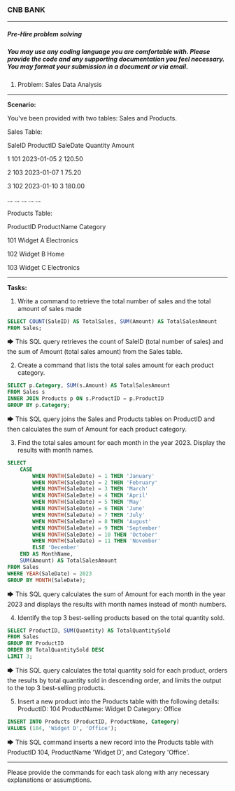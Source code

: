 ### CNB BANK

----

##### Pre-Hire problem solving 
##### You may use any coding language you are comfortable with. Please provide the code and any supporting  documentation you feel necessary. You may format your submission in a document or via email. 

1. Problem: Sales Data Analysis 

----

**Scenario:**



You've been provided with two tables: Sales and Products. 

Sales Table: 

SaleID ProductID SaleDate Quantity Amount 

1 101 2023-01-05 2 120.50 

2 103 2023-01-07 1 75.20 

3 102 2023-01-10 3 180.00 

... ... ... ... ... 

Products Table: 

ProductID ProductName Category 

101 Widget A Electronics 

102 Widget B Home 

103 Widget C Electronics 

----

**Tasks:**

1) Write a command to retrieve the total number of sales and the total amount of sales made

```sql
SELECT COUNT(SaleID) AS TotalSales, SUM(Amount) AS TotalSalesAmount
FROM Sales;
```

🡆 This SQL query retrieves the count of SaleID (total number of sales) and the sum of Amount (total sales amount) from the Sales table.

2) Create a command that lists the total sales amount for each product category.

```sql
SELECT p.Category, SUM(s.Amount) AS TotalSalesAmount
FROM Sales s
INNER JOIN Products p ON s.ProductID = p.ProductID
GROUP BY p.Category;
```
    
🡆 This SQL query joins the Sales and Products tables on ProductID and then calculates the sum of Amount for each product category.


3) Find the total sales amount for each month in the year 2023. Display the results with month  names. 

```sql
SELECT 
    CASE 
        WHEN MONTH(SaleDate) = 1 THEN 'January'
        WHEN MONTH(SaleDate) = 2 THEN 'February'
        WHEN MONTH(SaleDate) = 3 THEN 'March'
        WHEN MONTH(SaleDate) = 4 THEN 'April'
        WHEN MONTH(SaleDate) = 5 THEN 'May'
        WHEN MONTH(SaleDate) = 6 THEN 'June'
        WHEN MONTH(SaleDate) = 7 THEN 'July'
        WHEN MONTH(SaleDate) = 8 THEN 'August'
        WHEN MONTH(SaleDate) = 9 THEN 'September'
        WHEN MONTH(SaleDate) = 10 THEN 'October'
        WHEN MONTH(SaleDate) = 11 THEN 'November'
        ELSE 'December'
    END AS MonthName,
    SUM(Amount) AS TotalSalesAmount
FROM Sales
WHERE YEAR(SaleDate) = 2023
GROUP BY MONTH(SaleDate);

```

🡆 This SQL query calculates the sum of Amount for each month in the year 2023 and displays the results with month names instead of month numbers.

4) Identify the top 3 best-selling products based on the total quantity sold. 

```sql
SELECT ProductID, SUM(Quantity) AS TotalQuantitySold 
FROM Sales  
GROUP BY ProductID  
ORDER BY TotalQuantitySold DESC  
LIMIT 3;
```

🡆 This SQL query calculates the total quantity sold for each product, orders the results by total quantity sold in descending order, and limits the output to the top 3 best-selling products.

5) Insert a new product into the Products table with the following details: 
ProductID: 104 
ProductName: Widget D 
Category: Office 

```sql
INSERT INTO Products (ProductID, ProductName, Category) 
VALUES (104, 'Widget D', 'Office');
```

🡆 This SQL command inserts a new record into the Products table with ProductID 104, ProductName 'Widget D', and Category 'Office'.

----

Please provide the commands for each task along with any necessary explanations or assumptions. 

